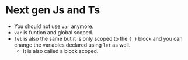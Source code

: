 # Next gen Js and Ts

- You should not use `var` anymore.
- `var` is funtion and global scoped.
- `let` is also the same but it is only scoped to the `{ }` block and you can change the variables declared using `let` as well.
    - It is also called a block scoped.

